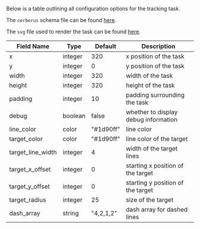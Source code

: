 
Below is a table outlining all configuration options for the tracking task. 

The `cerberus` schema file can be found [here](https://github.com/dicelab-rhul/matbii/blob/main/matbii/tasks/tracking/tracking.schema.json).

The `svg` file used to render the task can be found [here](https://github.com/dicelab-rhul/matbii/blob/main/matbii/tasks/tracking/tracking.svg.jinja).

| Field Name        | Type    | Default   | Description |
|-------------------|---------|-----------|-------------|
| x                 | integer | 320       | x position of the task | 
| y                 | integer | 0         | y position of the task | 
| width             | integer | 320       | width of the task      | 
| height            | integer | 320       | height of the task     | 
| padding           | integer | 10        | padding surrounding the task         | 
| debug             | boolean | false     | whether to display debug information |
| line_color        | color   | "#1d90ff" | line color                 |
| target_color      | color   | "#1d90ff" | line color of the target   |
| target_line_width | integer | 4         | width of the target lines            |
| target_x_offset   | integer | 0         | starting x position of the target    |
| target_y_offset   | integer | 0         | starting y position of the target    |
| target_radius     | integer | 25        | size of the target                   |
| dash_array        | string  | "4,2,1,2" | dash array for dashed lines          |
